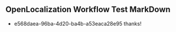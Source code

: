 ## OpenLocalization Workflow Test MarkDown
* e568daea-96ba-4d20-ba4b-a53eaca28e95 thanks!

<!--HONumber=Nov16_HO2-->


